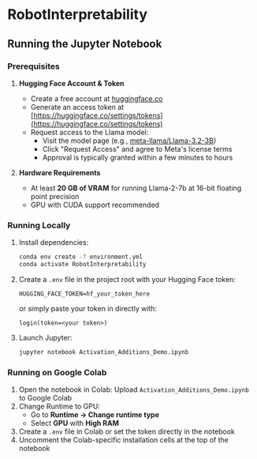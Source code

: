 # RobotInterpretability

## Running the Jupyter Notebook

### Prerequisites

1. **Hugging Face Account & Token**
   - Create a free account at [huggingface.co](https://huggingface.co)
   - Generate an access token at [https://huggingface.co/settings/tokens](https://huggingface.co/settings/tokens)
   - Request access to the Llama model:
     - Visit the model page (e.g., [meta-llama/Llama-3.2-3B](https://huggingface.co/meta-llama/Llama-3.2-3B))
     - Click "Request Access" and agree to Meta's license terms
     - Approval is typically granted within a few minutes to hours

2. **Hardware Requirements**
   - At least **20 GB of VRAM** for running Llama-2-7b at 16-bit floating point precision
   - GPU with CUDA support recommended

### Running Locally

1. Install dependencies:
   ```bash
   conda env create -f environment.yml
   conda activate RobotInterpretability
   ```

2. Create a `.env` file in the project root with your Hugging Face token:
   ```
   HUGGING_FACE_TOKEN=hf_your_token_here
   ```
   or simply paste your token in directly with:
   ```
   login(token=<your token>)
   ```

3. Launch Jupyter:
   ```bash
   jupyter notebook Activation_Additions_Demo.ipynb
   ```

### Running on Google Colab

1. Open the notebook in Colab: Upload `Activation_Additions_Demo.ipynb` to Google Colab
2. Change Runtime to GPU:
   - Go to **Runtime → Change runtime type**
   - Select **GPU** with **High RAM**
3. Create a `.env` file in Colab or set the token directly in the notebook
4. Uncomment the Colab-specific installation cells at the top of the notebook